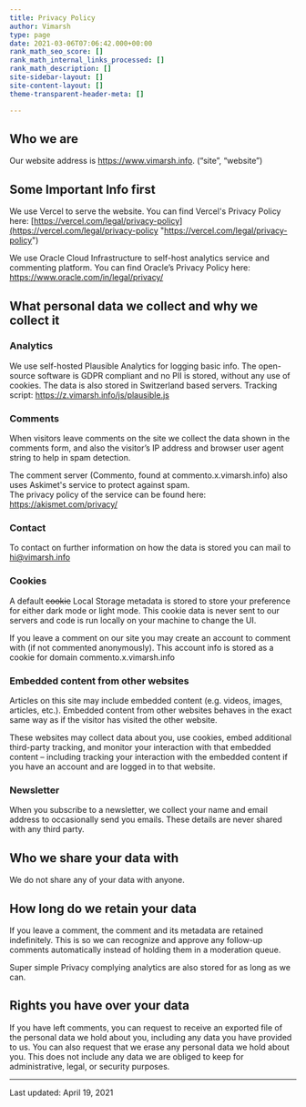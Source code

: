 ```yaml
---
title: Privacy Policy
author: Vimarsh
type: page
date: 2021-03-06T07:06:42.000+00:00
rank_math_seo_score: []
rank_math_internal_links_processed: []
rank_math_description: []
site-sidebar-layout: []
site-content-layout: []
theme-transparent-header-meta: []

---
```

## Who we are

Our website address is https://www.vimarsh.info. (“site”, “website”)

## Some Important Info first

We use Vercel to serve the website. You can find Vercel's Privacy Policy here: [https://vercel.com/legal/privacy-policy](https://vercel.com/legal/privacy-policy "https://vercel.com/legal/privacy-policy")

We use Oracle Cloud Infrastructure to self-host analytics service and commenting platform. You can find Oracle’s Privacy Policy here: https://www.oracle.com/in/legal/privacy/

## What personal data we collect and why we collect it

### Analytics

We use self-hosted Plausible Analytics for logging basic info. The open-source software is GDPR compliant and no PII is stored, without any use of cookies. The data is also stored in Switzerland based servers. Tracking script: https://z.vimarsh.info/js/plausible.js

### Comments

When visitors leave comments on the site we collect the data shown in the comments form, and also the visitor’s IP address and browser user agent string to help in spam detection.

The comment server (Commento, found at commento.x.vimarsh.info) also uses Askimet's service to protect against spam.  
The privacy policy of the service can be found here: https://akismet.com/privacy/

### Contact

To contact on further information on how the data is stored you can mail to [hi@vimarsh.info](mailto:hi@vimarsh.info)

### Cookies

A default ~~cookie~~ Local Storage metadata is stored to store your preference for either dark mode or light mode. This cookie data is never sent to our servers and code is run locally on your machine to change the UI.

If you leave a comment on our site you may create an account to comment with (if not commented anonymously). This account info is stored as a cookie for domain commento.x.vimarsh.info

### Embedded content from other websites

Articles on this site may include embedded content (e.g. videos, images, articles, etc.). Embedded content from other websites behaves in the exact same way as if the visitor has visited the other website.

These websites may collect data about you, use cookies, embed additional third-party tracking, and monitor your interaction with that embedded content – including tracking your interaction with the embedded content if you have an account and are logged in to that website.

### Newsletter

When you subscribe to a newsletter, we collect your name and email address to occasionally send you emails. These details are never shared with any third party.

## Who we share your data with

We do not share any of your data with anyone.

## How long do we retain your data

If you leave a comment, the comment and its metadata are retained indefinitely. This is so we can recognize and approve any follow-up comments automatically instead of holding them in a moderation queue.

Super simple Privacy complying analytics are also stored for as long as we can.

## Rights you have over your data

If you have left comments, you can request to receive an exported file of the personal data we hold about you, including any data you have provided to us. You can also request that we erase any personal data we hold about you. This does not include any data we are obliged to keep for administrative, legal, or security purposes.

***

Last updated: April 19, 2021
